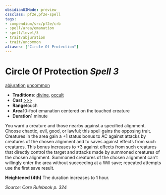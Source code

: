 ```yaml
---
obsidianUIMode: preview
cssclass: pf2e,pf2e-spell
tags:
- compendium/src/pf2e/crb
- spell/area/emanation
- spell/level/3
- trait/abjuration
- trait/uncommon
aliases: ["Circle Of Protection"]
---
```

# Circle Of Protection *Spell 3*   
[abjuration](../../rules/traits/abjuration.md)  [uncommon](../../rules/traits/uncommon.md)  

- **Traditions**: [divine](../../rules/traits/divine.md), [occult](../../rules/traits/occult.md)
- **Cast** [>>>](../../rules/core-rulebook/chapter-9-playing-the-game.md#Actions "Three-Action") 
- **Range**touch
- **Area**10-foot emanation centered on the touched creature
- **Duration**1 minute

You ward a creature and those nearby against a specified alignment. Choose chaotic, evil, good, or lawful; this spell gains the opposing trait. Creatures in the area gain a +1 status bonus to AC against attacks by creatures of the chosen alignment and to saves against effects from such creatures. This bonus increases to +3 against effects from such creatures that directly control the target and attacks made by summoned creatures of the chosen alignment. Summoned creatures of the chosen alignment can't willingly enter the area without succeeding at a Will save; repeated attempts use the first save result.

**Heightened (4th)** The duration increases to 1 hour.

*Source: Core Rulebook p. 324*